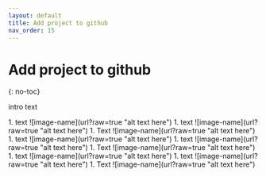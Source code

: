 ```yaml
---
layout: default
title: Add project to github
nav_order: 15
---
```


# Add project to github
{: no-toc}

intro text

<div class="code-example" markdown="1">
1. text
![image-name](url?raw=true "alt text here") 
1. text
![image-name](url?raw=true "alt text here") 
1. Text
![image-name](url?raw=true "alt text here")
1. text
![image-name](url?raw=true "alt text here") 
1. text
![image-name](url?raw=true "alt text here") 
1. Text
![image-name](url?raw=true "alt text here")
1. text
![image-name](url?raw=true "alt text here") 
1. text
![image-name](url?raw=true "alt text here") 
1. Text
![image-name](url?raw=true "alt text here")
</div>
